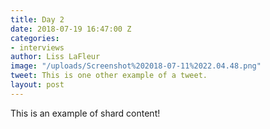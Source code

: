```yaml
---
title: Day 2
date: 2018-07-19 16:47:00 Z
categories:
- interviews
author: Liss LaFleur
image: "/uploads/Screenshot%202018-07-11%2022.04.48.png"
tweet: This is one other example of a tweet.
layout: post
---
```


This is an example of shard content!

